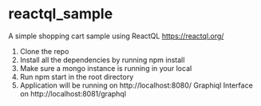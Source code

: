 # reactql_sample
A simple shopping cart sample using ReactQL
https://reactql.org/

1. Clone the repo
2. Install all the dependencies by running npm install
3. Make sure a mongo instance is running in your local
4. Run npm start in the root directory
5. Application will be running on 
    http://localhost:8080/
    Graphiql Interface on http://localhost:8081/graphql

